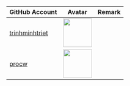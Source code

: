 | GitHub Account                                      | Avatar                                                                                                                   | Remark   |
|-----------------------------------------------------|--------------------------------------------------------------------------------------------------------------------------|----------|
| [trinhminhtriet](https://github.com/trinhminhtriet) | <a href="https://github.com/trinhminhtriet"><img src="https://github.com/trinhminhtriet.png" width=75px height=75px></a> |          |
| [procw](https://github.com/procw)                   | <a href="https://github.com/procw"><img src="https://github.com/procw.png" width=75px height=75px></a>                   |          |
